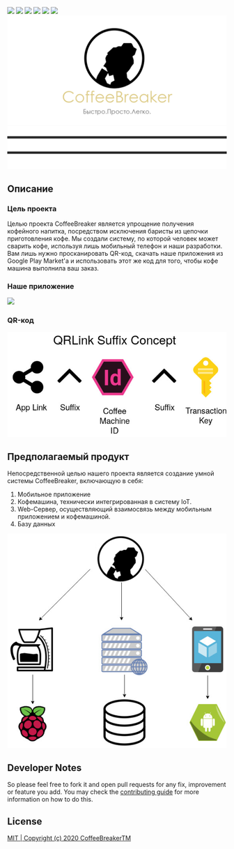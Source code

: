 <a href="https://github.com/kerusey/CoffeeBreaker/blob/master/LICENSE"><img src="https://img.shields.io/github/license/kerusey/CoffeeBreaker.svg?label=Coffee%20Breaker" /></a>
<a href="https://github.com/kerusey/CoffeeBreaker/commits/master"><img src="https://img.shields.io/github/last-commit/kerusey/CoffeeBreaker.svg"/></a>
<a href="https://github.com/kerusey/CoffeeBreaker/archive/master.zip"><img src="https://img.shields.io/github/repo-size/kerusey/CoffeeBreaker.svg"/></a>
<a href="google.com"><img src="https://img.shields.io/github/release-date/kerusey/CoffeeBreaker.svg"/></a>
<a href="https://discord.gg/T7axzGg"><img src="https://img.shields.io/discord/394206293570879488"></a>
<a href="https://google.com"><img src="https://img.shields.io/github/hacktoberfest/2019/kerusey/CoffeeBreaker.svg"/></a>
![Screenshot](Schemes/logo.jpg)
![Screenshot](Schemes/nedo_adidas.jpg)

## Описание
### Цель проекта 
Целью проекта CoffeeBreaker является упрощение получения кофейного напитка, посредством исключения баристы из цепочки приготовления кофе.
Мы создали систему, по которой человек может сварить кофе, используя лишь мобильный телефон и наши разработки. Вам лишь нужно просканировать QR-код, скачать наше приложения из Google Play Market'а и использовать этот же код для того, чтобы кофе машина выполнила ваш заказ.

### Наше приложение
<img src="https://raw.githubusercontent.com/kerusey/CoffeeBreaker/master/Schemes/Preview.jpg"/>

### QR-код
![Screenshot](Schemes/QRcode.jpg)

## Предполагаемый продукт
Непосредственной целью нашего проекта является создание умной системы CoffeeBreaker, включающую в себя:
1. Мобильное приложение
2. Кофемашина, технически интегрированная в систему IoT.
3. Web-Сервер, осуществляющий взаимосвязь между мобильным приложением и кофемашиной.
4. Базу данных

![Screenshot](Schemes/NewProjectMainStructure.jpg)

## Developer Notes
So please feel free to fork it and open pull requests for any fix, improvement or feature you add. 
You may check the [contributing guide](https://github.com/kerusey/CoffeeBreaker/blob/master/CONTRIBUTING.md) for more information on how to do this. 

## License
[MIT | Copyright (c) 2020 CoffeeBreakerTM](https://github.com/kerusey/CoffeeBreaker/blob/master/LICENSE)
